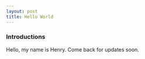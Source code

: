 ```yaml
---
layout: post
title: Hello World
---
```


### Introductions
Hello, my name is Henry. Come back for updates soon.